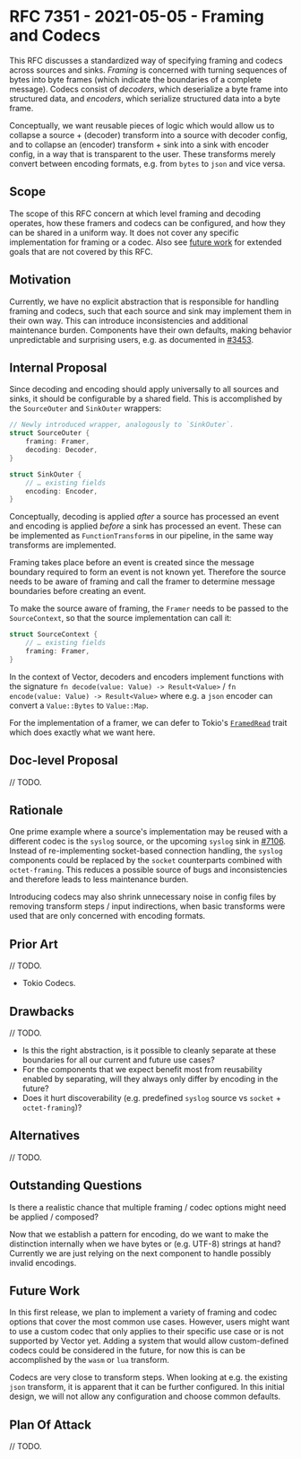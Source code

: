 # RFC 7351 - 2021-05-05 - Framing and Codecs

This RFC discusses a standardized way of specifying framing and codecs across
sources and sinks. _Framing_ is concerned with turning sequences of bytes into
byte frames (which indicate the boundaries of a complete message). Codecs
consist of _decoders_, which deserialize a byte frame into structured data, and
_encoders_, which serialize structured data into a byte frame.

Conceptually, we want reusable pieces of logic which would allow us to collapse
a source + (decoder) transform into a source with decoder config, and to
collapse an (encoder) transform + sink into a sink with encoder config, in a way
that is transparent to the user. These transforms merely convert between
encoding formats, e.g. from `bytes` to `json` and vice versa.

## Scope

The scope of this RFC concern at which level framing and decoding operates, how
these framers and codecs can be configured, and how they can be shared in a
uniform way. It does not cover any specific implementation for framing or a
codec. Also see [future work](#future-work) for extended goals that are not
covered by this RFC.

## Motivation

Currently, we have no explicit abstraction that is responsible for handling
framing and codecs, such that each source and sink may implement them in their
own way. This can introduce inconsistencies and additional maintenance burden.
Components have their own defaults, making behavior unpredictable and surprising
users, e.g. as documented in
[#3453](https://github.com/timberio/vector/issues/3453).

## Internal Proposal

Since decoding and encoding should apply universally to all sources and sinks,
it should be configurable by a shared field. This is accomplished by the
`SourceOuter` and `SinkOuter` wrappers:

```rust
// Newly introduced wrapper, analogously to `SinkOuter`.
struct SourceOuter {
    framing: Framer,
    decoding: Decoder,
}
```

```rust
struct SinkOuter {
    // … existing fields
    encoding: Encoder,
}
```

Conceptually, decoding is applied _after_ a source has processed an event and
encoding is applied _before_ a sink has processed an event. These can be
implemented as `FunctionTransform`s in our pipeline, in the same way transforms
are implemented.

Framing takes place before an event is created since the message boundary
required to form an event is not known yet. Therefore the source needs to be
aware of framing and call the framer to determine message boundaries before
creating an event.

To make the source aware of framing, the `Framer` needs to be passed to the
`SourceContext`, so that the source implementation can call it:

```rust
struct SourceContext {
    // … existing fields
    framing: Framer,
}
```

In the context of Vector, decoders and encoders implement functions with the
signature `fn decode(value: Value) -> Result<Value>` /
`fn encode(value: Value) -> Result<Value>` where e.g. a `json` encoder can
convert a `Value::Bytes` to `Value::Map`.

For the implementation of a framer, we can defer to Tokio's
[`FramedRead`](https://docs.rs/tokio-util/0.6.6/tokio_util/codec/struct.FramedRead.html)
trait which does exactly what we want here.

## Doc-level Proposal

// TODO.

<!--
- Optional. Only do this if your change is public facing.
- Demonstrate how your change will look in the form of Vector's public docs.
-->

## Rationale

One prime example where a source's implementation may be reused with a different
codec is the `syslog` source, or the upcoming `syslog` sink in
[#7106](https://github.com/timberio/vector/issues/7106). Instead of
re-implementing socket-based connection handling, the `syslog` components could
be replaced by the `socket` counterparts combined with `octet-framing`. This
reduces a possible source of bugs and inconsistencies and therefore leads to
less maintenance burden.

Introducing codecs may also shrink unnecessary noise in config files by removing
transform steps / input indirections, when basic transforms were used that are
only concerned with encoding formats.

<!--
- Why is this change worth it?
- What is the impact of not doing this?
- How does this position us for success in the future?
-->

## Prior Art

// TODO.

- Tokio Codecs.

<!--
- List prior art, the good and bad.
- Why can't we simply use or copy them?
-->

## Drawbacks

// TODO.

- Is this the right abstraction, is it possible to cleanly separate at these
  boundaries for all our current and future use cases?
- For the components that we expect benefit most from reusability enabled by
  separating, will they always only differ by encoding in the future?
- Does it hurt discoverability (e.g. predefined `syslog` source vs `socket` +
  `octet-framing`)?

<!--
- Why should we not do this?
- What kind on ongoing burden does this place on the team?
-->

## Alternatives

// TODO.

<!--
- What other approaches have been considered and why did you not choose them?
- How about not doing this at all?
-->

## Outstanding Questions

Is there a realistic chance that multiple framing / codec options might need be
applied / composed?

Now that we establish a pattern for encoding, do we want to make the distinction
internally when we have bytes or (e.g. UTF-8) strings at hand? Currently we are
just relying on the next component to handle possibly invalid encodings.

## Future Work

In this first release, we plan to implement a variety of framing and codec
options that cover the most common use cases. However, users might want to use a
custom codec that only applies to their specific use case or is not supported by
Vector yet. Adding a system that would allow custom-defined codecs could be
considered in the future, for now this is can be accomplished by the `wasm` or
`lua` transform.

Codecs are very close to transform steps. When looking at e.g. the existing
`json` transform, it is apparent that it can be further configured. In this
initial design, we will not allow any configuration and choose common defaults.

## Plan Of Attack

// TODO.

<!--
Incremental steps that execute this change. Generally this is in the form of:

- [ ] Submit a PR with spike-level code _roughly_ demonstrating the change.
- [ ] Incremental change #1
- [ ] Incremental change #2
- [ ] ...

Note: This can be filled out during the review process.
-->
